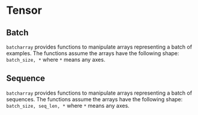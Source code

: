 # Tensor

## Batch

`batcharray` provides functions to manipulate arrays representing a batch of examples.
The functions assume the arrays have the following shape: `batch_size, *` where `*` means
any axes.

## Sequence

`batcharray` provides functions to manipulate arrays representing a batch of sequences.
The functions assume the arrays have the following shape: `batch_size, seq_len, *` where `*` means
any axes.
